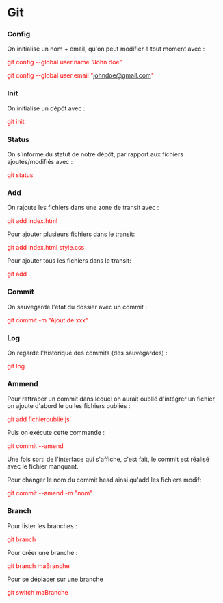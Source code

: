 # Git


### Config

On initialise un nom + email, qu'on peut modifier à tout moment avec :

<span style="color:red;">git config --global user.name "John doe"</span>

<span style="color:red;">git config --global user.email "johndoe@gmail.com"</span>

### Init

On initialise un dépôt avec :

<span style="color:red;">git init</span>

### Status

On s'informe du statut de notre dépôt, par rapport aux fichiers ajoutés/modifiés avec :

<span style="color:red;">git status</span>

### Add

On rajoute les fichiers dans une zone de transit avec :

<span style="color:red;">git add index.html</span>

Pour ajouter plusieurs fichiers dans le transit:

<span style="color:red;">git add index.html style.css</span>

Pour ajouter tous les fichiers dans le transit:

<span style="color:red;">git add .</span>

### Commit

On sauvegarde l'état du dossier avec un commit :

<span style="color:red;">git commit -m "Ajout de xxx"</span>

### Log

On regarde l'historique des commits (des sauvegardes) :

<span style="color:red;">git log</span>

### Ammend

Pour rattraper un commit dans lequel on aurait oublié d'intégrer un fichier, on ajoute d'abord le ou les fichiers oubliés :

<span style="color:red;">git add fichieroublié.js</span>

Puis on exécute cette commande :

<span style="color:red;">git commit --amend</span>

Une fois sorti de l'interface qui s'affiche, c'est fait, le commit est réalisé avec le fichier manquant.

Pour changer le nom du commit head ainsi qu'add les fichiers modif:

<span style="color:red;">git commit --amend -m "nom"</span>

### Branch

Pour lister les branches :

<span style="color:red;">git branch</span>

Pour créer une branche :

<span style="color:red;">git branch maBranche</span>

Pour se déplacer sur une branche

<span style="color:red;">git switch maBranche</span>